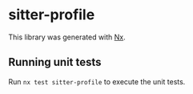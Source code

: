 # sitter-profile

This library was generated with [Nx](https://nx.dev).

## Running unit tests

Run `nx test sitter-profile` to execute the unit tests.
